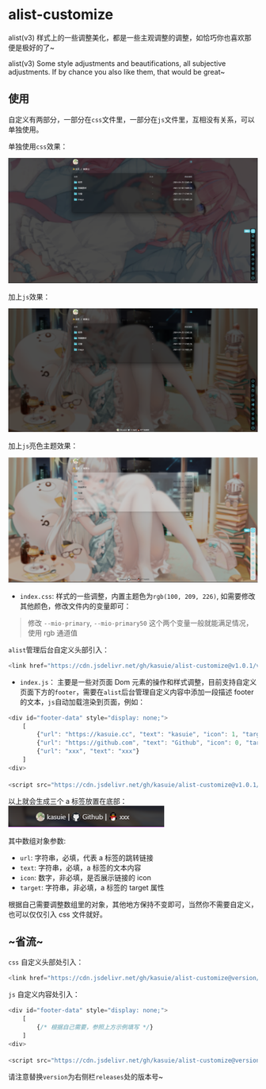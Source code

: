 <!--
 * @Author: kasuie
 * @Date: 2023-05-08 22:52:57
 * @LastEditors: kasuie
 * @LastEditTime: 2024-04-25 22:45:45
 * @Description:
-->

# alist-customize

alist(v3) 样式上的一些调整美化，都是一些主观调整的调整，如恰巧你也喜欢那便是极好的了~

alist(v3) Some style adjustments and beautifications, all subjective adjustments. If by chance you also like them, that would be great~

## 使用

自定义有两部分，一部分在`css`文件里，一部分在`js`文件里，互相没有关系，可以单独使用。

单独使用`css`效果：

![alt text](v3/preview/prev-css.png)

加上`js`效果：

![alt text](v3/preview/prev-js.png)

加上`js`亮色主题效果：

![alt text](v3/preview/prev-js-light.png)

- `index.css`: 样式的一些调整，内置主题色为`rgb(100, 209, 226)`, 如需要修改其他颜色，修改文件内的变量即可：

> 修改 `--mio-primary`, `--mio-primary50` 这个两个变量一般就能满足情况，使用 rgb 通道值

`alist`管理后台自定义头部引入：

```js
<link href="https://cdn.jsdelivr.net/gh/kasuie/alist-customize@v1.0.1/v3/css/index.min.css" rel="stylesheet" type="text/css" />
```

- `index.js`： 主要是一些对页面 Dom 元素的操作和样式调整，目前支持自定义页面下方的`footer`，需要在`alist`后台管理自定义内容中添加一段描述 footer 的文本，`js`自动加载渲染到页面，例如：

```js
<div id="footer-data" style="display: none;">
    [
        {"url": "https://kasuie.cc", "text": "kasuie", "icon": 1, "target": "_blank"},
        {"url": "https://github.com", "text": "Github", "icon": 0, "target": "_blank"},
        {"url": "xxx", "text": "xxx"}
    ]
<div>

<script src="https://cdn.jsdelivr.net/gh/kasuie/alist-customize@v1.0.1/v3/js/index.min.js"></script>
```

以上就会生成三个 a 标签放置在底部：![alt text](v3/preview/image.png)

其中数组对象参数:

- `url`: 字符串，必填，代表 a 标签的跳转链接
- `text`: 字符串，必填，a 标签的文本内容
- `icon`: 数字，非必填，是否展示链接的 icon
- `target`: 字符串，非必填，a 标签的 target 属性

根据自己需要调整数组里的对象，其他地方保持不变即可，当然你不需要自定义，也可以仅仅引入 css 文件就好。

## ~省流~

`css` 自定义头部处引入：

```js
<link href="https://cdn.jsdelivr.net/gh/kasuie/alist-customize@version/v3/css/index.min.css" rel="stylesheet" type="text/css" />
```

`js` 自定义内容处引入：

```js
<div id="footer-data" style="display: none;">
    [
        {/* 根据自己需要，参照上方示例填写 */}
    ]
<div>

<script src="https://cdn.jsdelivr.net/gh/kasuie/alist-customize@version/v3/js/index.min.js"></script>
```

请注意替换`version`为右侧栏`releases`处的版本号~